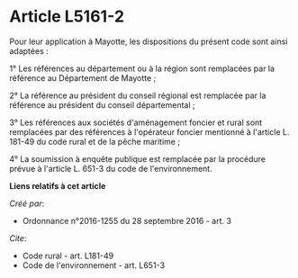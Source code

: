 # Article L5161-2

Pour leur application à Mayotte, les dispositions du présent code sont ainsi adaptées :

1° Les références au département ou à la région sont remplacées par la référence au Département de Mayotte ;

2° La référence au président du conseil régional est remplacée par la référence au président du conseil départemental ;

3° Les références aux sociétés d'aménagement foncier et rural sont remplacées par des références à l'opérateur foncier
mentionné à l'article L. 181-49 du code rural et de la pêche maritime ;

4° La soumission à enquête publique est remplacée par la procédure prévue à l'article L. 651-3 du code de l'environnement.

**Liens relatifs à cet article**

_Créé par_:

  - Ordonnance n°2016-1255 du 28 septembre 2016 - art. 3

_Cite_:

  - Code rural - art. L181-49
  - Code de l'environnement - art. L651-3
